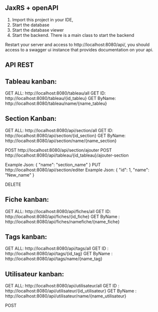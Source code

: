 ## JaxRS + openAPI

1. Import this project in your IDE, 
2. Start the database
3. Start the database viewer
4. Start the backend. There is a main class to start the backend


Restart your server and access to http://localhost:8080/api/, you should access to a swagger ui instance that provides documentation on your api. 

## API REST 

## Tableau kanban:
GET ALL: http://localhost:8080/tableau/all
GET ID: http://localhost:8080/tableau/{id_tableu}
GET ByName: http://localhost:8080/tableau/name/{name_tableu}
## Section Kanban:
GET ALL: http://localhost:8080/api/section/all
GET ID: http://localhost:8080/api/section/{id_section}
GET ByName: http://localhost:8080/api/section/name/{name_section}

POST http://localhost:8080/api/section/ajouter
POST http://localhost:8080/api/tableau/{id_tableau}/ajouter-section

Example Json:
{
    "name": "section_name"
}
PUT http://localhost:8080/api/section/editer
Example Json:
{
    "id": 1,
    "name": "New_name"
}

DELETE 

## Fiche kanban:
GET ALL: http://localhost:8080/api/fiches/all
GET ID: http://localhost:8080/api/fiches/{id_fiche}
GET ByName : http://localhost:8080/api/fiches/namefiche/{name_fiche}
## Tags kanban:
GET ALL: http://localhost:8080/api/tags/all
GET ID : http://localhost:8080/api/tags/{id_tag}
GET ByName : http://localhost:8080/api/tags/name/{name_tag}
## Utilisateur kanban:
GET ALL: http://localhost:8080/api/utilisateur/all
GET ID : http://localhost:8080/api/utilisateur/{id_utilisateur}
GET ByName : http://localhost:8080/api/utilisateur/name/{name_utilisateur}

POST 